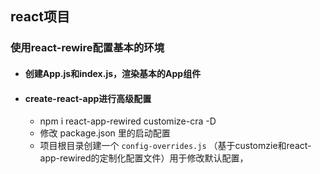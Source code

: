 ## react项目

### 使用react-rewire配置基本的环境

- #### 创建App.js和index.js，渲染基本的App组件

- ####  create-react-app进行高级配置

  -  npm i react-app-rewired customize-cra -D
  - 修改 package.json 里的启动配置
  - 项目根目录创建一个 `config-overrides.js` （基于customzie和react-app-rewired的定制化配置文件）用于修改默认配置，




































